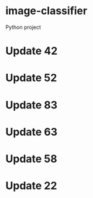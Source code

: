 # image-classifier
Python project
# Update 42
# Update 52
# Update 83
# Update 63
# Update 58
# Update 22
